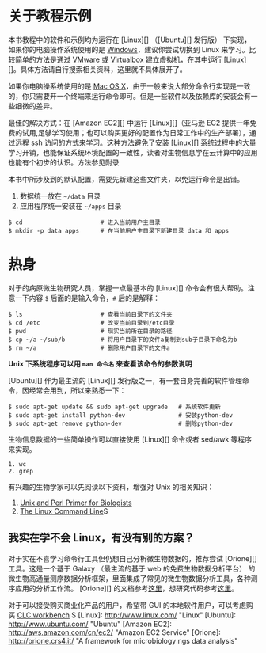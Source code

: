 # 关于教程示例

本书教程中的软件和示例均为运行在 [Linux][] （[Ubuntu][] 发行版） 下实现，如果你的电脑操作系统使用的是 [Windows](http://windows.microsoft.com)，建议你尝试切换到 Linux 来学习。比较简单的方法是通过 [VMware](http://www.vmware.com/) 或 [Virtualbox](https://www.virtualbox.org/) 建立虚拟机，在其中运行 [Linux][]。具体方法请自行搜索相关资料，这里就不具体展开了。

如果你电脑操系统使用的是 [Mac OS X](https://www.apple.com/osx/)，由于一般来说大部分命令行实现是一致的，你只需要开一个终端来运行命令即可。但是一些软件以及依赖库的安装会有一些细微的差异。

最佳的解决方式：在 [Amazon EC2][] 中运行 [Linux][]（亚马逊 EC2 提供一年免费的试用,足够学习使用；也可以购买更好的配置作为日常工作中的生产部署），通过远程 ssh 访问的方式来学习。这种方法避免了安装 [Linux][] 系统过程中的大量学习开销，也能保证系统环境配置的一致性，读者对生物信息学在云计算中的应用也能有个初步的认识。方法参见附录

本书中所涉及到的默认配置，需要先新建这些文件夹，以免运行命令是出错。

1. 数据统一放在 `~/data` 目录
2. 应用程序统一安装在 `~/apps` 目录

```
$ cd                      # 进入当前用户主目录
$ mkdir -p data apps      # 在当前用户主目录下新建目录 data 和 apps
```

# 热身

对于的病原微生物研究人员，掌握一点最基本的 [Linux][] 命令会有很大帮助。注意一下内容 `$` 后面的是输入命令，`#` 后的是解释：

```
$ ls                      # 查看当前目录下的文件夹
$ cd /etc                 # 改变当前目录到/etc目录
$ pwd                     # 现实当前所在目录的路径
$ cp ~/a ~/sub/b          # 将用户目录下的文件a复制到sub子目录下命名为b
$ rm ~/a                  # 删除用户目录下的文件a
```

**Unix 下系统程序可以用 `man 命令名` 来查看该命令的参数说明**

[Ubuntu][] 作为最主流的 [Linux][] 发行版之一，有一套自身完善的软件管理命令，因经常会用到，所以来熟悉一下：

```
$ sudo apt-get update && sudo apt-get upgrade   # 系统软件更新
$ sudo apt-get install python-dev               # 安装python-dev
$ sudo apt-get remove python-dev                # 删除python-dev
```

生物信息数据的一些简单操作可以直接使用 [Linux][] 命令或者 sed/awk 等程序来实现。

```
1. wc
2. grep
```

有兴趣的生物学家可以先阅读以下资料，增强对 Unix 的相关知识：
1. [Unix and Perl Primer for Biologists](http://korflab.ucdavis.edu/Unix_and_Perl/current.html)
2. [The Linux Command Line](http://billie66.github.io/TLCL/book/zh/)S

## 我实在学不会 Linux，有没有别的方案？

对于实在不喜学习命令行工具但仍想自己分析微生物数据的，推荐尝试 [Orione][] 工具。这是一个基于 Galaxy （最主流的基于 web 的免费生物数据分析平台） 的微生物高通量测序数据分析框架，里面集成了常见的微生物数据分析工具，各种测序应用的分析工作流。 [Orione][] 的文档参考[这里](http://orione-documentation.readthedocs.org/)，想研究代码参考[这里](https://bitbucket.org/crs4/orione-tools)。

对于可以接受购买商业化产品的用户，希望带 GUI 的本地软件用户，可以考虑购买 [CLC workbench](http://www.clcbio.com/products/clc-genomics-workbench/)
S
[Linux]: http://www.linux.com/ "Linux"
[Ubuntu]: http://www.ubuntu.com/ "Ubuntu"
[Amazon EC2]: http://aws.amazon.com/cn/ec2/ "Amazon EC2 Service"
[Orione]: http://orione.crs4.it/ "A framework for microbiology ngs data analysis"
